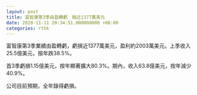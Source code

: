 ```yaml
---
layout: post
title: 富智康第3季由盈轉虧　蝕近1377萬美元
date: 2020-11-11 20:34:51.000000000 +08:00
categories: rthk
---
```


富智康第3季業績由盈轉虧，虧損近1377萬美元，盈利約2003萬美元。上季收入25.5億美元，按年跌38.5%。

首3季虧損1.15億美元，按年顯著擴大80.3%。期內，收入63.8億美元，按年減少40.9%。

公司目前預期，全年錄得虧損。

